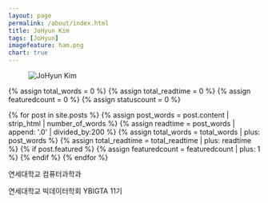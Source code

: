 ```yaml
---
layout: page
permalink: /about/index.html
title: JoHyun Kim
tags: [JoHyun]
imagefeature: ham.png
chart: true
---
```

<figure>
  <img src="{{ site.url }}/images/ham_photo.png" alt="JoHyun Kim">
<!--   <figcaption>Hossain Mohammad Faysal</figcaption> -->
</figure>

{% assign total_words = 0 %}
{% assign total_readtime = 0 %}
{% assign featuredcount = 0 %}
{% assign statuscount = 0 %}

{% for post in site.posts %}
    {% assign post_words = post.content | strip_html | number_of_words %}
    {% assign readtime = post_words | append: '.0' | divided_by:200 %}
    {% assign total_words = total_words | plus: post_words %}
    {% assign total_readtime = total_readtime | plus: readtime %}
    {% if post.featured %}
    {% assign featuredcount = featuredcount | plus: 1 %}
    {% endif %}
{% endfor %}




 
 
 

연세대학교 컴퓨터과학과

연세대학교 빅데이터학회 YBIGTA 11기
